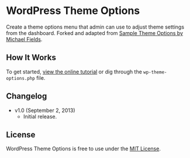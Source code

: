 # WordPress Theme Options
Create a theme options menu that admin can use to adjust theme settings from the dashboard. Forked and adapted from [Sample Theme Options by Michael Fields](https://gist.github.com/mfields/4678999).

## How It Works
To get started, [view the online tutorial](http://cferdinandi.github.io/wp-theme-options/) or dig through the `wp-theme-options.php` file.

## Changelog
* v1.0 (September 2, 2013)
  * Initial release.

## License
WordPress Theme Options is free to use under the [MIT License](http://gomakethings.com/mit/).
